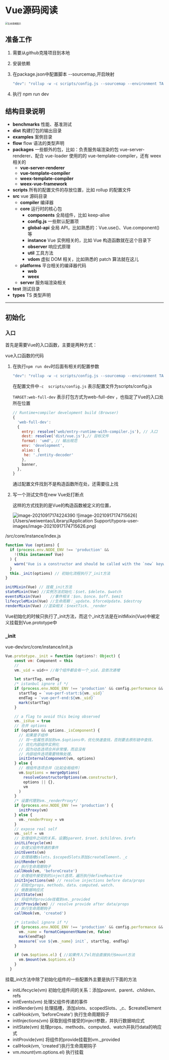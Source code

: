 # Vue源码阅读

<img src="https://cn.vuejs.org/images/lifecycle.png" alt="生命周期图示" style="zoom: 50%;" />

## 准备工作

1. 需要从github克隆项目到本地

2. 安装依赖

3. 在package.json中配置脚本 --sourcemap,开启映射

   ```js
   "dev": "rollup -w -c scripts/config.js --sourcemap --environment TARGET:web-full-dev",
   ```

4. 执行 npm run dev 

## 结构目录说明

- **benchmarks**                  性能、基准测试
- **dist**                        构建打包的输出目录
- **examples**                    案例目录
- **flow**                        flow 语法的类型声明
- **packages**          一些额外的包，比如：负责服务端渲染的包 vue-server-renderer、配合 vue-loader 使用的的 vue-template-compiler，还有 weex 相关的
  - **vue-server-renderer**
  - **vue-template-compiler**
  - **weex-template-compiler**
  - **weex-vue-framework**
- **scripts**                     所有的配置文件的存放位置，比如 rollup 的配置文件
- **src**                         vue 源码目录
  - **compiler**                编译器
  - **core**                    运行时的核心包
    - **components**          全局组件，比如 keep-alive
    - **config.js**           一些默认配置项
    - **global-api**          全局 API，比如熟悉的：Vue.use()、Vue.component() 等
    - **instance**            Vue 实例相关的，比如 Vue 构造函数就在这个目录下
    - **observer**            响应式原理
    - **util**                工具方法
    - **vdom**                虚拟 DOM 相关，比如熟悉的 patch 算法就在这儿
  - **platforms**               平台相关的编译器代码
    - **web**
    - **weex**
  - **server**                  服务端渲染相关
- **test**                        测试目录
- **types**                       TS 类型声明



------



## 初始化

### 入口

首先是需要Vue的入口函数，主要是两种方式：

vue入口函数的代码

1. 在执行`npm run dev`时后面有相关的配置参数

   ```js
   "dev": "rollup -w -c scripts/config.js --sourcemap --environment TARGET:web-full-dev",
   ```

   

   在配置文件中`-c  scripts/config.js` 表示配置文件为scripts/config.js

   `TARGET:web-full-dev` 表示打包方式为web-full-dev ，也指定了Vue的入口处所在位置

   ```js
   // Runtime+compiler development build (Browser) 
   { 
     'web-full-dev': 
     { 
       entry: resolve('web/entry-runtime-with-compiler.js'), // 入口 
       dest: resolve('dist/vue.js'),// 目标文件 
       format: 'umd', // 输出规范 
       env: 'development', 
       alias: { 
        he: './entity-decoder' 
       },
       banner, 
     },
   }
   ```

   通过配置文件找到不是构造函数所在处，还需要往上找

2. 写一个测试文件在new Vue处打断点

   这样的方式找到的是Vue的构造函数被定义的位置，

   ![image-20210917174224390](..images/vue/image-20210917174715626.png) ![image-20210917174715626](/Users/weiwentao/Library/Application Support/typora-user-images/image-20210917174715626.png)

   

/src/core/instance/index.js

```js
function Vue (options) {
  if (process.env.NODE_ENV !== 'production' &&
    !(this instanceof Vue)
  ) {
    warn('Vue is a constructor and should be called with the `new` keyword')
  }
  this._init(options) // 初始化流程执行了_init方法
}

initMixin(Vue) // 挂载_init方法
stateMixin(Vue) //实例方法初始化：$set、$delete、$watch
eventsMixin(Vue)	//事件相关：$on、$once、$off、$emit
lifecycleMixin(Vue) //生命周期：_update、$forceUpdate、$destroy
renderMixin(Vue) //渲染相关：$nextTick、_render
```

Vue初始化的时候只执行了_init方法，而这个\_init方法是在initMixin(Vue)中被定义挂载到Vue.prototype中

### _init

vue-dev/src/core/instance/init.js

```js
Vue.prototype._init = function (options?: Object) {
    const vm: Component = this
    // 
    vm._uid = uid++ //每个组件都会有一个_uid，且依次递增

    let startTag, endTag
    /* istanbul ignore if */
    if (process.env.NODE_ENV !== 'production' && config.performance && mark) {
      startTag = `vue-perf-start:${vm._uid}`
      endTag = `vue-perf-end:${vm._uid}`
      mark(startTag)
    }

    // a flag to avoid this being observed
    vm._isVue = true
    // 合并 options
    if (options && options._isComponent) {
      // 如果是子组件
      // 将一些属性添加到vm.$options中，优化快速查找，否则要去原形链中查找，
      // 优化内部组件实例化
      // 因为动态选项合并非常慢，而且没有
      // 内部组件选项需要特殊处理。
      initInternalComponent(vm, options)
    } else {
      // 根组件选项合并（比如全局组件）
      vm.$options = mergeOptions(
        resolveConstructorOptions(vm.constructor),
        options || {},
        vm
      )
    }
    /* 设置代理到vm._renderProxy*/
    if (process.env.NODE_ENV !== 'production') {
      initProxy(vm)
    } else {
      vm._renderProxy = vm
    }
    // expose real self
    vm._self = vm
  	// 处理组件之间的关系，设置$parent、$root、$children、$refs
    initLifecycle(vm)
  	// 处理父组件传递的事件
    initEvents(vm)
  	// 处理插槽$slots、$scopedSlots添加$createElement、_c
    initRender(vm)
    // 执行生命周期钩子
    callHook(vm, 'beforeCreate')
    // 处理组件接受到的inject选项，遍历执行defineReactive
    initInjections(vm) // resolve injections before data/props
    // 初始化props、methods、data、computed、watch、
  	// 做数据响应式
    initState(vm)
    // 将组件的provide挂载到vm._provided
    initProvide(vm) // resolve provide after data/props
  	// 执行生命周期钩子
    callHook(vm, 'created')

    /* istanbul ignore if */
    if (process.env.NODE_ENV !== 'production' && config.performance && mark) {
      vm._name = formatComponentName(vm, false)
      mark(endTag)
      measure(`vue ${vm._name} init`, startTag, endTag)
    }

    if (vm.$options.el) { //如果传入了el则会直接执行$mount方法
      vm.$mount(vm.$options.el)
    }
  }
```



挂载_init方法中除了初始化组件的一些配置外主要是执行下面的方法

- initLifecycle(vm) 初始化组件间的关系：添加$parent、$parent、$children、$refs
- initEvents(vm) 处理父组件传递的事件
- initRender(vm) 处理插槽，添加$slots、$scopedSlots、_c、$createElement
- callHook(vm, 'beforeCreate') 执行生命周期钩子
- initInjections(vm) 获取到组件接受的inject参数，并执行数据响应式
- initState(vm) 处理props、methods、computed、watch并执行data的响应式
- initProvide(vm) 将组件的provide挂载到vm._provided
-  callHook(vm, 'created')执行生命周期钩子
-   vm.$mount(vm.$options.el) 执行挂载


